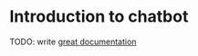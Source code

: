 # Introduction to chatbot

TODO: write [great documentation](http://jacobian.org/writing/what-to-write/)
